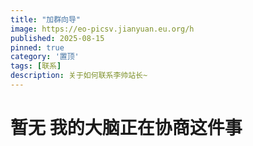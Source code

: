 ```yaml
---
title: "加群向导"
image: https://eo-picsv.jianyuan.eu.org/h
published: 2025-08-15
pinned: true
category: '置顶'
tags: [联系]
description: 关于如何联系李帅站长~
---
```


# 暂无 我的大脑正在协商这件事
